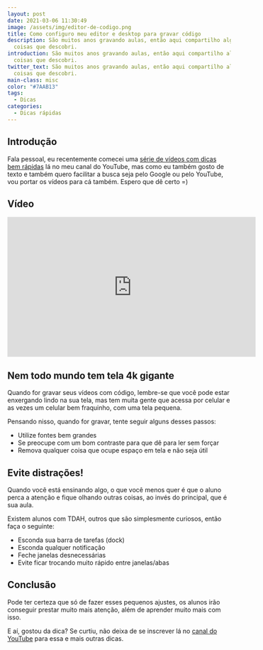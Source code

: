```yaml
---
layout: post
date: 2021-03-06 11:30:49
image: /assets/img/editor-de-codigo.png
title: Como configuro meu editor e desktop para gravar código
description: São muitos anos gravando aulas, então aqui compartilho algumas
  coisas que descobri.
introduction: São muitos anos gravando aulas, então aqui compartilho algumas
  coisas que descobri.
twitter_text: São muitos anos gravando aulas, então aqui compartilho algumas
  coisas que descobri.
main-class: misc
color: "#7AAB13"
tags:
  - Dicas
categories:
  - Dicas rápidas
---
```

## Introdução

Fala pessoal, eu recentemente comecei uma [série de vídeos com dicas bem rápidas](https://www.youtube.com/watch?v=1dNNL95BsJE&list=PLlAbYrWSYTiOviR_zL01FMa-kWEMDIjeO) lá no meu canal do YouTube, mas como eu também gosto de texto e também quero facilitar a busca seja pelo Google ou pelo YouTube, vou portar os vídeos para cá também. Espero que dê certo =)

## Vídeo

<iframe width="560" height="315" src="https://www.youtube.com/embed/Ed6ym3TthsE" frameborder="0" allow="accelerometer; autoplay; clipboard-write; encrypted-media; gyroscope; picture-in-picture" allowfullscreen></iframe>

## Nem todo mundo tem tela 4k gigante

Quando for gravar seus vídeos com código, lembre-se que você pode estar enxergando lindo na sua tela, mas tem muita gente que acessa por celular e as vezes um celular bem fraquinho, com uma tela pequena. 

Pensando nisso, quando for gravar, tente seguir alguns desses passos:

- Utilize fontes bem grandes
- Se preocupe com um bom contraste para que dê para ler sem forçar
- Remova qualquer coisa que ocupe espaço em tela e não seja útil

## Evite distrações!

Quando você está ensinando algo, o que você menos quer é que o aluno perca a atenção e fique olhando outras coisas, ao invés do principal, que é sua aula.

Existem alunos com TDAH, outros que são simplesmente curiosos, então faça o seguinte:

- Esconda sua barra de tarefas (dock)
- Esconda qualquer notificação 
- Feche janelas desnecessárias
- Evite ficar trocando muito rápido entre janelas/abas


## Conclusão

Pode ter certeza que só de fazer esses pequenos ajustes, os alunos irão conseguir prestar muito mais atenção, além de aprender muito mais com isso. 

E aí, gostou da dica? Se curtiu, não deixa de se inscrever lá no [canal do YouTube](https://www.youtube.com/WillianJustenCursos/) para essa e mais outras dicas.